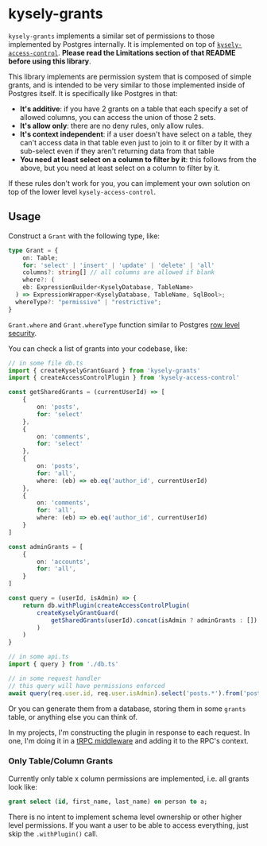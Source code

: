 # kysely-grants

`kysely-grants` implements a similar set of permissions to those implemented by Postgres internally.
It is implemented on top of [`kysely-access-control`](https://github.com/ben-pr-p/kysely-utils/tree/main/packages/kysely-access-control). **Please read the Limitations section of that README before using this library**.

This library implements are permission system that is composed of simple grants, and is intended to be very similar to those implemented
inside of Postgres itself. It is specifically like Postgres in that:
- **It's additive**: if you have 2 grants on a table that each specify a set of allowed columns, you can access the union of those 2 sets.
- **It's allow only**: there are no deny rules, only allow rules.
- **It's context independent**: if a user doesn't have select on a table, they can't access data in that table even just to join to it or filter by it with a sub-select even if they aren't returning data from that table
- **You need at least select on a column to filter by it**: this follows from the above, but you need at least select on a column to filter by it.

If these rules don't work for you, you can implement your own solution on top of the lower level `kysely-access-control`.

## Usage

Construct a `Grant` with the following type, like:
```typescript
type Grant = {
	on: Table;
	for: 'select' | 'insert' | 'update' | 'delete' | 'all'
	columns?: string[] // all columns are allowed if blank
	where?: (
    eb: ExpressionBuilder<KyselyDatabase, TableName>
  ) => ExpressionWrapper<KyselyDatabase, TableName, SqlBool>;
  whereType?: "permissive" | "restrictive";
}
```

`Grant.where` and `Grant.whereType` function similar to Postgres [row level security](https://www.postgresql.org/docs/current/sql-createpolicy.html).

You can check a list of grants into your codebase, like:
```typescript
// in some file db.ts
import { createKyselyGrantGuard } from 'kysely-grants'
import { createAccessControlPlugin } from 'kysely-access-control'

const getSharedGrants = (currentUserId) => [
	{
		on: 'posts',
		for: 'select'
	},
	{
		on: 'comments',
		for: 'select'
	},
	{
		on: 'posts',
		for: 'all',
		where: (eb) => eb.eq('author_id', currentUserId)
	},
	{
		on: 'comments',
		for: 'all',
		where: (eb) => eb.eq('author_id', currentUserId)
	}
]

const adminGrants = [
	{
		on: 'accounts',
		for: 'all',
	}
]

const query = (userId, isAdmin) => {
	return db.withPlugin(createAccessControlPlugin(
		createKyselyGrantGuard(
			getSharedGrants(userId).concat(isAdmin ? adminGrants : [])
		)
	)
}

// in some api.ts
import { query } from './db.ts'

// in some request handler
// this query will have permissions enforced
await query(req.user.id, req.user.isAdmin).select('posts.*').from('posts').execute()
```

Or you can generate them from a database, storing them in some `grants` table, or 
anything else you can think of.

In my projects, I'm constructing the plugin in response to each request.  In one, I'm doing it in a [tRPC middleware](https://trpc.io/docs/server/middlewares) and adding it to the RPC's context. 


### Only Table/Column Grants

Currently only table x column permissions are implemented, i.e. all grants look like:
```sql
grant select (id, first_name, last_name) on person to a;
```

There is no intent to implement schema level ownership or other higher level permissions.
If you want a user to be able to access everything, just skip the `.withPlugin()` call.
